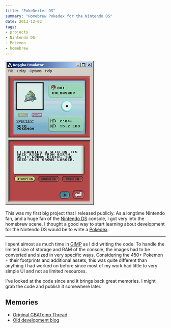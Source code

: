 ```yaml
---
title: "PokeDexter DS"
summary: "Homebrew Pokedex for the Nintendo DS"
date: 2013-12-02
tags:
- projects
- Nintendo DS
- Pokemon
- homebrew
---
```


![PokeDexter DS Screenshot in an emulator](/assets/images/pokedexterds.png)

This was my first big project that I released publicly. As a longtime Nintendo fan, and a huge fan of the [Nintendo DS](https://en.wikipedia.org/wiki/Nintendo_DS) console, I got very into the homebrew scene. I thought a good way to start learning about development for the Nintendo DS would be to write a [Pokedex](https://bulbapedia.bulbagarden.net/wiki/Pok%C3%A9dex).

----

I spent almost as much time in [GIMP](https://www.gimp.org/) as I did writing the code. To handle the limited size of storage and RAM of the console, the images had to be converted and sized in very specific ways. Considering the 450+ Pokemon + their footprints and additional assets, this was quite different than anything I had worked on before since most of my work had little to very simple UI and not as limited resources.

I've looked at the code since and it brings back great memories. I might grab the code and publish it somewhere later.

## Memories
- [Original GBATemp Thread](https://gbatemp.net/threads/pokedexterds.222248/)
- [Old development blog](https://pokedexterds.blogspot.com/)
